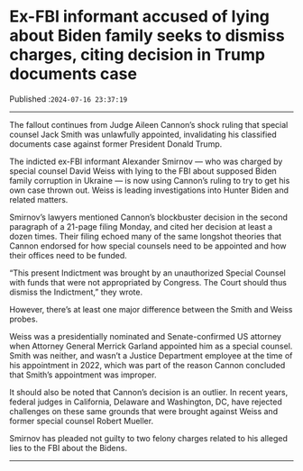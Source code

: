 # Ex-FBI informant accused of lying about Biden family seeks to dismiss charges, citing decision in Trump documents case

Published :`2024-07-16 23:37:19`

---

The fallout continues from Judge Aileen Cannon’s shock ruling that special counsel Jack Smith was unlawfully appointed, invalidating his classified documents case against former President Donald Trump.

The indicted ex-FBI informant Alexander Smirnov — who was charged by special counsel David Weiss with lying to the FBI about supposed Biden family corruption in Ukraine — is now using Cannon’s ruling to try to get his own case thrown out. Weiss is leading investigations into Hunter Biden and related matters.

Smirnov’s lawyers mentioned Cannon’s blockbuster decision in the second paragraph of a 21-page filing Monday, and cited her decision at least a dozen times. Their filing echoed many of the same longshot theories that Cannon endorsed for how special counsels need to be appointed and how their offices need to be funded.

“This present Indictment was brought by an unauthorized Special Counsel with funds that were not appropriated by Congress. The Court should thus dismiss the Indictment,” they wrote.

However, there’s at least one major difference between the Smith and Weiss probes.

Weiss was a presidentially nominated and Senate-confirmed US attorney when Attorney General Merrick Garland appointed him as a special counsel. Smith was neither, and wasn’t a Justice Department employee at the time of his appointment in 2022, which was part of the reason Cannon concluded that Smith’s appointment was improper.

It should also be noted that Cannon’s decision is an outlier. In recent years, federal judges in California, Delaware and Washington, DC, have rejected challenges on these same grounds that were brought against Weiss and former special counsel Robert Mueller.

Smirnov has pleaded not guilty to two felony charges related to his alleged lies to the FBI about the Bidens.

---

